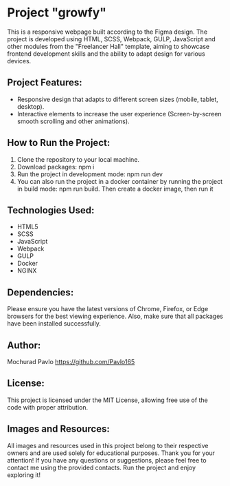 # Project "growfy"


This is a responsive webpage built according to the Figma design. The project is developed using HTML, SCSS, Webpack, GULP, JavaScript and other modules from the "Freelancer Hall" template, aiming to showcase frontend development skills and the ability to adapt design for various devices.

## Project Features:
- Responsive design that adapts to different screen sizes (mobile, tablet, desktop).
- Interactive elements to increase the user experience (Screen-by-screen smooth scrolling and other animations).

## How to Run the Project:
1. Clone the repository to your local machine.
2. Download packages: npm i
3. Run the project in development mode: npm run dev
4. You can also run the project in a docker container by running the project in build mode: npm run build. Then create a docker image, then run it

## Technologies Used:
- HTML5
- SCSS
- JavaScript
- Webpack
- GULP
- Docker
- NGINX

## Dependencies:
Please ensure you have the latest versions of Chrome, Firefox, or Edge browsers for the best viewing experience. Also, make sure that all packages have been installed successfully.

## Author:
Mochurad Pavlo
https://github.com/Pavlo165

## License:
This project is licensed under the MIT License, allowing free use of the code with proper attribution.

## Images and Resources:
All images and resources used in this project belong to their respective owners and are used solely for educational purposes.
Thank you for your attention! If you have any questions or suggestions, please feel free to contact me using the provided contacts.
Run the project and enjoy exploring it!